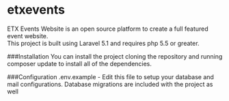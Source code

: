 # etxevents
ETX Events Website is an open source platform to create a full featured event website.  
This project is built using Laravel 5.1 and requires php 5.5 or greater.
 
###Installation
You can install the project cloning the repository and running composer update to install all of the dependencies.

###Configuration
.env.example  -  Edit this file to setup your database and mail configurations.
Database migrations are included with the project as well




